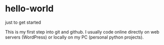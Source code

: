 # hello-world
just to get started

This is my first step into git and github. 
I usually code online directly on web servers (WordPress) or locally on my PC (personal python projects).
